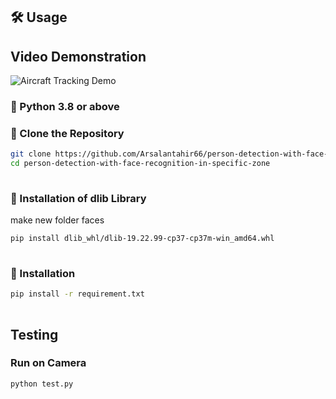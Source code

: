 ## 🛠 Usage  
## Video Demonstration
![Aircraft Tracking Demo](demo1.gif)

### 🔹 Python 3.8 or above 

### 🔹 Clone the Repository  
```bash  
git clone https://github.com/Arsalantahir66/person-detection-with-face-recognition-in-specific-zone.git  
cd person-detection-with-face-recognition-in-specific-zone
  
```
### 🔹 Installation of dlib Library 
make new folder faces
```bash  
pip install dlib_whl/dlib-19.22.99-cp37-cp37m-win_amd64.whl
  
```


### 🔹 Installation  
```bash  
pip install -r requirement.txt
  
```

## Testing

### Run on Camera
```sh
python test.py
```
